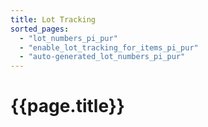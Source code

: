 ```yaml
---
title: Lot Tracking
sorted_pages:
  - "lot_numbers_pi_pur"
  - "enable_lot_tracking_for_items_pi_pur"
  - "auto-generated_lot_numbers_pi_pur"
---
```

# {{page.title}}
